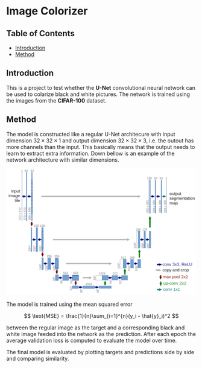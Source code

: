 # Image Colorizer

## Table of Contents

- [Introduction](#introduction)
- [Method](#method)

## Introduction

This is a project to test whether the **U-Net** convolutional neural network can be used to colarize black and white pictures. The network is trained using the images from the **CIFAR-100** dataset.

## Method

The model is constructed like a regular U-Net architecure with input dimension $32 \times 32 \times 1$ and output dimension $32 \times 32 \times 3$, i.e. the outout has more channels than the input. This basically means that the output needs to learn to extract extra information. Down bellow is an example of the network architecture with similar dimensions.

![U-Net Architecture](./figures//u-net.png)

The model is trained using the mean squared error

$$
\text{MSE} = \frac{1}{n}\sum_{i=1}^{n}(y_i - \hat{y}_i)^2
$$

between the regular image as the target and a corresponding black and white image feeded into the network as the prediction. After each epoch the average validation loss is computed to evaluate the model over time.

The final model is evaluated by plotting targets and predictions side by side and comparing similarity.
